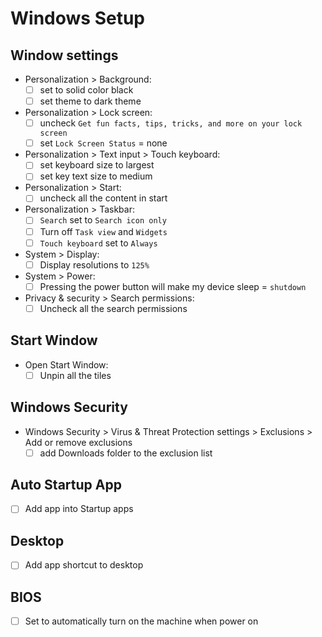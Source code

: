 # Windows Setup

## Window settings
- Personalization > Background: 
  - [ ] set to solid color black
  - [ ] set theme to dark theme 
- Personalization > Lock screen:
  - [ ] uncheck `Get fun facts, tips, tricks, and more on your lock screen`
  - [ ] set `Lock Screen Status` = none
- Personalization > Text input > Touch keyboard:
  - [ ] set keyboard size to largest
  - [ ] set key text size to medium
- Personalization > Start:
  - [ ] uncheck all the content in start
- Personalization > Taskbar:
  - [ ] `Search` set to `Search icon only`
  - [ ] Turn off `Task view` and `Widgets`
  - [ ] `Touch keyboard` set to `Always`
- System > Display:
  - [ ] Display resolutions to `125%`
- System > Power:
  - [ ] Pressing the power button will make my device sleep = `shutdown`
- Privacy & security > Search permissions:
  - [ ] Uncheck all the search permissions 

## Start Window
- Open Start Window:
  - [ ] Unpin all the tiles

## Windows Security
- Windows Security > Virus & Threat Protection settings > Exclusions > Add or remove exclusions
  - [ ] add Downloads folder to the exclusion list 

## Auto Startup App
- [ ] Add app into Startup apps

## Desktop
- [ ] Add app shortcut to desktop

## BIOS
- [ ] Set to automatically turn on the machine when power on

